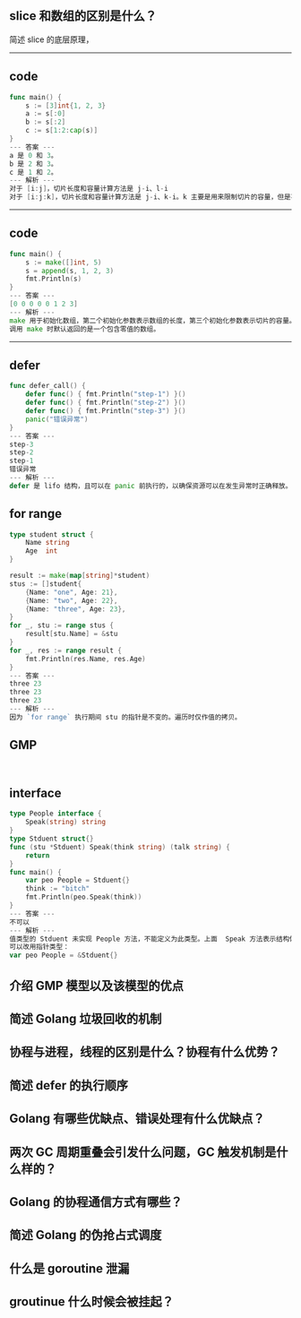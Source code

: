 
## slice 和数组的区别是什么？
简述 slice 的底层原理，

---

## code
```go title="切片 a、b、c 的长度和容量分别是多少？"
func main() {
	s := [3]int{1, 2, 3}
	a := s[:0]
	b := s[:2]
	c := s[1:2:cap(s)]
}
--- 答案 ---
a 是 0 和 3。
b 是 2 和 3。
c 是 1 和 2。
--- 解析 ---
对于 [i:j]，切片长度和容量计算方法是 j-i、l-i
对于 [i:j:k]，切片长度和容量计算方法是 j-i、k-i。k 主要是用来限制切片的容量，但是不能大于数组的长度 l，
```

---

## code
```go title="s 输出什么？"
func main() {
	s := make([]int, 5)
	s = append(s, 1, 2, 3)
	fmt.Println(s)
}
--- 答案 ---
[0 0 0 0 0 1 2 3]
--- 解析 ---
make 用于初始化数组，第二个初始化参数表示数组的长度，第三个初始化参数表示切片的容量。  
调用 make 时默认返回的是一个包含零值的数组。
```

---



## defer
```go title="以下函数运行时会输出什么？"
func defer_call() {
	defer func() { fmt.Println("step-1") }()
	defer func() { fmt.Println("step-2") }()
	defer func() { fmt.Println("step-3") }()
	panic("错误异常")
}
--- 答案 ---
step-3
step-2
step-1
错误异常
--- 解析 ---
defer 是 lifo 结构，且可以在 panic 前执行的，以确保资源可以在发生异常时正确释放。  
```

## for range
```go title="result 的 value 结果组成是什么？"
type student struct {
	Name string
	Age  int
}

result := make(map[string]*student)
stus := []student{
    {Name: "one", Age: 21},
    {Name: "two", Age: 22},
    {Name: "three", Age: 23},
}
for _, stu := range stus {
    result[stu.Name] = &stu
}
for _, res := range result {
    fmt.Println(res.Name, res.Age)
}
--- 答案 ---
three 23
three 23
three 23
--- 解析 ---
因为 `for range` 执行期间 stu 的指针是不变的。遍历时仅作值的拷贝。
```

## GMP
```text title="介绍 GMP 模型以及该模型的优点 "


```


## interface
```go title="下面代码能否正确编译？"
type People interface {
	Speak(string) string
}
type Stduent struct{}
func (stu *Stduent) Speak(think string) (talk string) {
	return
}
func main() {
	var peo People = Stduent{}
	think := "bitch"
	fmt.Println(peo.Speak(think))
}
--- 答案 ---
不可以
--- 解析 ---
值类型的 Stduent 未实现 People 方法，不能定义为此类型。上面  Speak 方法表示结构体 *Stduent 提供的方法，和 Stduent 是有区别的。
可以改用指针类型：  
var peo People = &Stduent{}
```



## 介绍 GMP 模型以及该模型的优点 


## 简述 Golang 垃圾回收的机制 


## 协程与进程，线程的区别是什么？协程有什么优势？  


## 简述 defer 的执行顺序 


## Golang 有哪些优缺点、错误处理有什么优缺点？  


## 两次 GC 周期重叠会引发什么问题，GC 触发机制是什么样的？  


## Golang 的协程通信方式有哪些？ 


## 简述 Golang 的伪抢占式调度 


## 什么是 goroutine 泄漏  


## groutinue 什么时候会被挂起？  